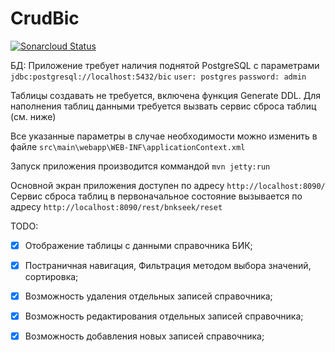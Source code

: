# CrudBic

[![Sonarcloud Status](https://sonarcloud.io/api/project_badges/measure?project=ru.letnes%3ACrudBic&metric=alert_status)](https://sonarcloud.io/dashboard?id=ru.letnes%3ACrudBic)


БД: Приложение требует наличия поднятой PostgreSQL с параметрами
`jdbc:postgresql://localhost:5432/bic`
`user: postgres`
`password: admin`

Таблицы создавать не требуется, включена функция Generate DDL. Для наполнения таблиц данными требуется вызвать сервис сброса таблиц (см. ниже)

Все указанные параметры в случае необходимости можно изменить в файле `src\main\webapp\WEB-INF\applicationContext.xml`

Запуск приложения производится коммандой `mvn jetty:run`

Основной экран приложения доступен по адресу `http://localhost:8090/`
Сервис сброса таблиц в первоначальное состояние вызывается по адресу `http://localhost:8090/rest/bnkseek/reset`


TODO:
 - [x] Отображение таблицы с данными справочника БИК;
 - [x] Постраничная навигация, Фильтрация методом выбора значений, сортировка;
 - [x] Возможность удаления отдельных записей справочника;
 - [x] Возможность редактирования отдельных записей справочника;
 - [x] Возможность добавления новых записей справочника;

